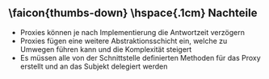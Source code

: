 ## \faicon{thumbs-down} \hspace{.1cm} Nachteile
* Proxies können je nach Implementierung die Antwortzeit verzögern
* Proxies fügen eine weitere Abstraktionsschicht ein, welche zu Umwegen führen kann und die Komplexität steigert
* Es müssen alle von der Schnittstelle definierten Methoden für das Proxy erstellt und an das Subjekt delegiert werden